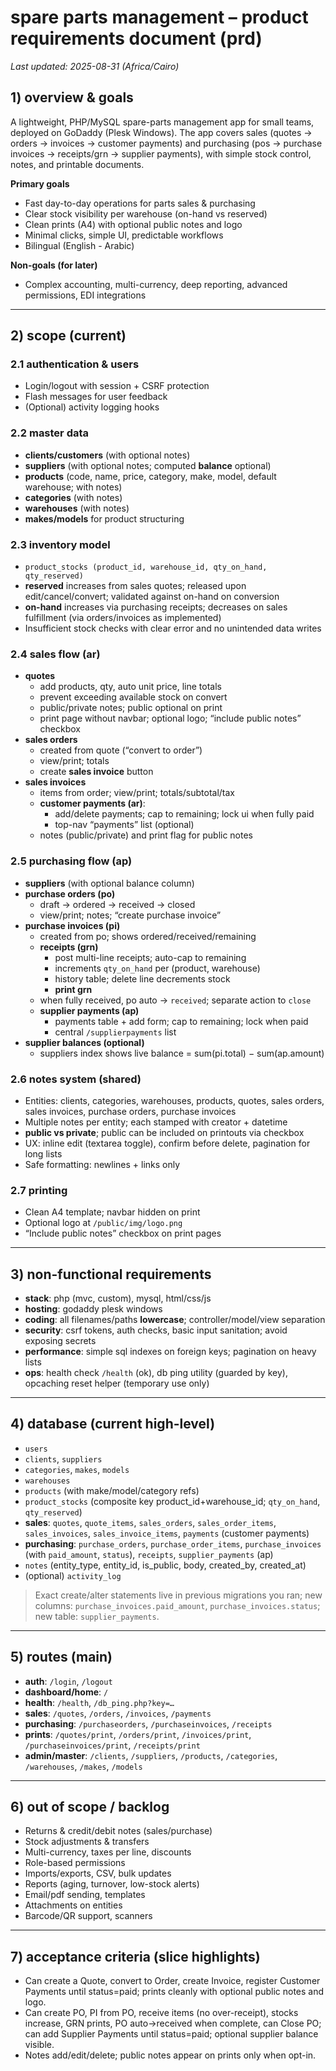 # spare parts management – product requirements document (prd)

_Last updated: 2025-08-31 (Africa/Cairo)_

## 1) overview & goals
A lightweight, PHP/MySQL spare-parts management app for small teams, deployed on GoDaddy (Plesk Windows). The app covers sales (quotes → orders → invoices → customer payments) and purchasing (pos → purchase invoices → receipts/grn → supplier payments), with simple stock control, notes, and printable documents.

**Primary goals**
- Fast day-to-day operations for parts sales & purchasing
- Clear stock visibility per warehouse (on-hand vs reserved)
- Clean prints (A4) with optional public notes and logo
- Minimal clicks, simple UI, predictable workflows
- Bilingual (English - Arabic)

**Non-goals (for later)**
- Complex accounting, multi-currency, deep reporting, advanced permissions, EDI integrations

---

## 2) scope (current)

### 2.1 authentication & users
- Login/logout with session + CSRF protection
- Flash messages for user feedback
- (Optional) activity logging hooks

### 2.2 master data
- **clients/customers** (with optional notes)
- **suppliers** (with optional notes; computed **balance** optional)
- **products** (code, name, price, category, make, model, default warehouse; with notes)
- **categories** (with notes)
- **warehouses** (with notes)
- **makes/models** for product structuring

### 2.3 inventory model
- `product_stocks (product_id, warehouse_id, qty_on_hand, qty_reserved)`
- **reserved** increases from sales quotes; released upon edit/cancel/convert; validated against on-hand on conversion
- **on-hand** increases via purchasing receipts; decreases on sales fulfillment (via orders/invoices as implemented)
- Insufficient stock checks with clear error and no unintended data writes

### 2.4 sales flow (ar)
- **quotes**
  - add products, qty, auto unit price, line totals
  - prevent exceeding available stock on convert
  - public/private notes; public optional on print
  - print page without navbar; optional logo; “include public notes” checkbox
- **sales orders**
  - created from quote (“convert to order”)
  - view/print; totals
  - create **sales invoice** button
- **sales invoices**
  - items from order; view/print; totals/subtotal/tax
  - **customer payments (ar)**:
    - add/delete payments; cap to remaining; lock ui when fully paid
    - top-nav “payments” list (optional)
  - notes (public/private) and print flag for public notes

### 2.5 purchasing flow (ap)
- **suppliers** (with optional balance column)
- **purchase orders (po)**
  - draft → ordered → received → closed
  - view/print; notes; “create purchase invoice”
- **purchase invoices (pi)**
  - created from po; shows ordered/received/remaining
  - **receipts (grn)**
    - post multi-line receipts; auto-cap to remaining
    - increments `qty_on_hand` per (product, warehouse)
    - history table; delete line decrements stock
    - **print grn**
  - when fully received, po auto → `received`; separate action to `close`
  - **supplier payments (ap)**
    - payments table + add form; cap to remaining; lock when paid
    - central `/supplierpayments` list
- **supplier balances (optional)**
  - suppliers index shows live balance = sum(pi.total) − sum(ap.amount)

### 2.6 notes system (shared)
- Entities: clients, categories, warehouses, products, quotes, sales orders, sales invoices, purchase orders, purchase invoices
- Multiple notes per entity; each stamped with creator + datetime
- **public vs private**; public can be included on printouts via checkbox
- UX: inline edit (textarea toggle), confirm before delete, pagination for long lists
- Safe formatting: newlines + links only

### 2.7 printing
- Clean A4 template; navbar hidden on print
- Optional logo at `/public/img/logo.png`
- “Include public notes” checkbox on print pages

---

## 3) non-functional requirements
- **stack**: php (mvc, custom), mysql, html/css/js
- **hosting**: godaddy plesk windows
- **coding**: all filenames/paths **lowercase**; controller/model/view separation
- **security**: csrf tokens, auth checks, basic input sanitation; avoid exposing secrets
- **performance**: simple sql indexes on foreign keys; pagination on heavy lists
- **ops**: health check `/health` (ok), db ping utility (guarded by key), opcaching reset helper (temporary use only)

---

## 4) database (current high-level)
- `users`
- `clients`, `suppliers`
- `categories`, `makes`, `models`
- `warehouses`
- `products` (with make/model/category refs)
- `product_stocks` (composite key product_id+warehouse_id; `qty_on_hand`, `qty_reserved`)
- **sales**: `quotes`, `quote_items`, `sales_orders`, `sales_order_items`,
  `sales_invoices`, `sales_invoice_items`, `payments` (customer payments)
- **purchasing**: `purchase_orders`, `purchase_order_items`,
  `purchase_invoices` (with `paid_amount`, `status`), `receipts`,
  `supplier_payments` (ap)
- `notes` (entity_type, entity_id, is_public, body, created_by, created_at)
- (optional) `activity_log`

> Exact create/alter statements live in previous migrations you ran; new columns: `purchase_invoices.paid_amount`, `purchase_invoices.status`; new table: `supplier_payments`.

---

## 5) routes (main)
- **auth**: `/login`, `/logout`
- **dashboard/home**: `/`
- **health**: `/health`, `/db_ping.php?key=…`
- **sales**: `/quotes`, `/orders`, `/invoices`, `/payments`
- **purchasing**: `/purchaseorders`, `/purchaseinvoices`, `/receipts`
- **prints**: `/quotes/print`, `/orders/print`, `/invoices/print`,
  `/purchaseinvoices/print`, `/receipts/print`
- **admin/master**: `/clients`, `/suppliers`, `/products`, `/categories`, `/warehouses`, `/makes`, `/models`

---

## 6) out of scope / backlog
- Returns & credit/debit notes (sales/purchase)
- Stock adjustments & transfers
- Multi-currency, taxes per line, discounts
- Role-based permissions
- Imports/exports, CSV, bulk updates
- Reports (aging, turnover, low-stock alerts)
- Email/pdf sending, templates
- Attachments on entities
- Barcode/QR support, scanners

---

## 7) acceptance criteria (slice highlights)
- Can create a Quote, convert to Order, create Invoice, register Customer Payments until status=paid; prints cleanly with optional public notes and logo.
- Can create PO, PI from PO, receive items (no over-receipt), stocks increase, GRN prints, PO auto→received when complete, can Close PO; can add Supplier Payments until status=paid; optional supplier balance visible.
- Notes add/edit/delete; public notes appear on prints only when opt-in.
